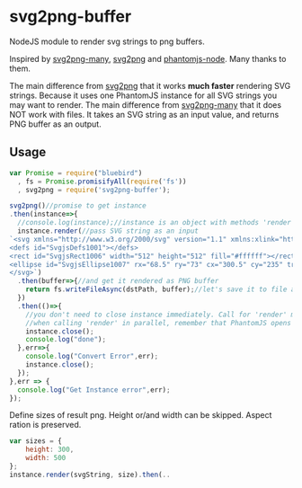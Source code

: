 # svg2png-buffer
NodeJS module to render svg strings to png buffers.

Inspired by [svg2png-many](https://github.com/domenic/svg2png-many), [svg2png](https://github.com/domenic/svg2png) and [phantomjs-node](https://github.com/amir20/phantomjs-node).
Many thanks to them.

The main difference from [svg2png](https://github.com/domenic/svg2png) that it works **much faster** rendering SVG strings.
Because it uses one PhantomJS instance for all SVG strings you may want to render.
The main difference from [svg2png-many](https://github.com/domenic/svg2png-many)
that it does NOT work with files.
It takes an SVG string as an input value, and returns PNG buffer as an output.

## Usage

```javascript
var Promise = require("bluebird")
  , fs = Promise.promisifyAll(require('fs'))
  , svg2png = require('svg2png-buffer');

svg2png()//promise to get instance
.then(instance=>{
  //console.log(instance);//instance is an object with methods 'render' and 'close'
  instance.render(//pass SVG string as an input
`<svg xmlns="http://www.w3.org/2000/svg" version="1.1" xmlns:xlink="http://www.w3.org/1999/xlink" xmlns:svgjs="http://svgjs.com/svgjs" width="512" height="512">
<defs id="SvgjsDefs1001"></defs>
<rect id="SvgjsRect1006" width="512" height="512" fill="#ffffff"></rect>
<ellipse id="SvgjsEllipse1007" rx="68.5" ry="73" cx="300.5" cy="235" transform="matrix(0.9743700647852352,0.224951054343865,-0.224951054343865,0.9743700647852352,60.56529330284505,-61.57475705486172)" stroke-opacity="0.8" stroke="#000000" stroke-width="2" fill-opacity="0.8" fill="#0a0a0a"></ellipse>
</svg>`)
  .then(buffer=>{//and get it rendered as PNG buffer
    return fs.writeFileAsync(dstPath, buffer);//let's save it to file as an example
  })
  .then(()=>{
    //you don't need to close instance immediately. Call for 'render' method as many times as you need.
    //when calling 'render' in parallel, remember that PhantomJS opens new page for each image.
    instance.close();
    console.log("done");
  },err=>{
    console.log("Convert Error",err);
    instance.close();
  });
},err => {
  console.log("Get Instance error",err);
});
```
Define sizes of result png.
Height or/and width can be skipped. Aspect ration is preserved.
```javascript
var sizes = {
	height: 300,
	width: 500
};
instance.render(svgString, size).then(..
```